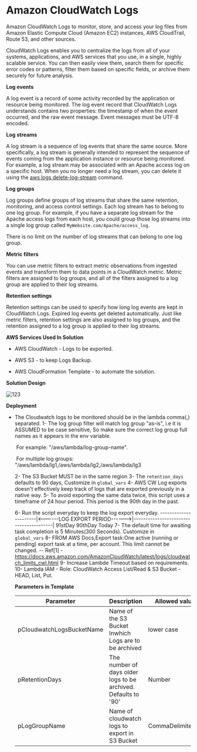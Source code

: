 # Amazon CloudWatch Logs

Amazon CloudWatch Logs to monitor, store, and access your log files from Amazon Elastic Compute Cloud (Amazon EC2) instances, AWS CloudTrail, Route 53, and other sources.

CloudWatch Logs enables you to centralize the logs from all of your systems, applications, and AWS services that you use, in a single, highly scalable service. You can then easily view them, search them for specific error codes or patterns, filter them based on specific fields, or archive them securely for future analysis.

**Log events**

A log event is a record of some activity recorded by the application or resource being monitored. The log event record that CloudWatch Logs understands contains two properties: the timestamp of when the event occurred, and the raw event message. Event messages must be UTF-8 encoded.

**Log streams**

A log stream is a sequence of log events that share the same source. More specifically, a log stream is generally intended to represent the sequence of events coming from the application instance or resource being monitored. For example, a log stream may be associated with an Apache access log on a specific host. When you no longer need a log stream, you can delete it using the [aws logs delete-log-stream](https://docs.aws.amazon.com/cli/latest/reference/logs/delete-log-stream.html) command.

**Log groups**

Log groups define groups of log streams that share the same retention, monitoring, and access control settings. Each log stream has to belong to one log group. For example, if you have a separate log stream for the Apache access logs from each host, you could group those log streams into a single log group called `MyWebsite.com/Apache/access_log`.

There is no limit on the number of log streams that can belong to one log group.

**Metric filters**

You can use metric filters to extract metric observations from ingested events and transform them to data points in a CloudWatch metric. Metric filters are assigned to log groups, and all of the filters assigned to a log group are applied to their log streams.

**Retention settings**

Retention settings can be used to specify how long log events are kept in CloudWatch Logs. Expired log events get deleted automatically. Just like metric filters, retention settings are also assigned to log groups, and the retention assigned to a log group is applied to their log streams.

**AWS Services Used In Solution**

- AWS CloudWatch - Logs to be exported.

- AWS S3 - to keep Logs Backup.

- AWS CloudFormation Template - to automate the solution.



**Solution Design**





![123](D:\Skysuit\Cloudwatch_logs_export_to_s3\123.png)





**Deployment**

- The Cloudwatch logs to be monitored should be in the lambda comma(,) separated.
  1-  The log group filter will match log group "as-is", i.e it is ASSUMED to be case sensitive,  So make sure the correct log group                          	  full names as it appears in the env variable. 

  ​		For example: "/aws/lambda/log-group-name". 

  ​		For multiple log groups:              "/aws/lambda/lg1,/aws/lambda/lg2,/aws/lambda/lg3

  2-  The S3 Bucket MUST be in the same region
  3-  The `retention_days` defaults to 90 days, Customize in `global_vars`
  4-  AWS CW Log exports doesn't effectively keep track of logs that are exported previously in a       native way. 
  5-  To avoid exporting the same data twice, this script uses a timeframe of 24 hour period.               This period is the 90th day in the past.

  6-  Run the script everyday to keep the log export everyday.
  ----------------------|<------LOG EXPORT PERIOD------>|----------------------------------------|
                  91stDay                        90thDay                                   Today
  7-  The default time for awaiting task completion is 5 Minutes(300 Seconds). Customize in `      global_vars`
  8-  FROM AWS Docs,Export task:One active (running or pending) export task at a time, per        account. This limit cannot be changed.
  -- Ref[1] -https://docs.aws.amazon.com/AmazonCloudWatch/latest/logs/cloudwatch_limits_cwl.html
  9-  Increase Lambde Timeout based on requirements.
  10- Lambda IAM - Role: CloudWatch Access List/Read & S3 Bucket - HEAD, List, Put.

  **Parameters in Template**

  | Parameter                 | Description                                                  | Allowed values     |
  | ------------------------- | ------------------------------------------------------------ | ------------------ |
  | pCloudwatchLogsBucketName | Name of the S3 Bucket Inwhich Logs are to be archived        | lower case         |
  | pRetentionDays            | The number of days older logs to be archived. Defaults to '90' | Number             |
  | pLogGroupName             | Name of cloudwatch logs to  export in S3 Bucket              | CommaDelimitedList |

  